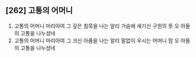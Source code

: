 ## [262] 고통의 어머니

1) 고통의 어머니 마리아여 그 깊은 침묵을 나는 알리 가슴에 새기신 구원의 뜻 오 아들의 고통을 나누셨네
2) 고통의 어머니 마리아여 그 크신 아픔을 나는 알리 말없이 우시는 어머니 맘 오 아들의 고통을 나누셨네
